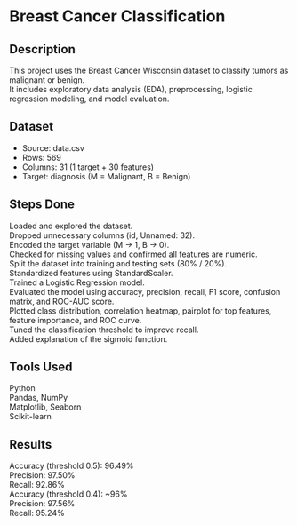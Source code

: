 # Breast Cancer Classification

## Description
This project uses the Breast Cancer Wisconsin dataset to classify tumors as malignant or benign.  
It includes exploratory data analysis (EDA), preprocessing, logistic regression modeling, and model evaluation.

## Dataset
- Source: data.csv  
- Rows: 569  
- Columns: 31 (1 target + 30 features)  
- Target: diagnosis (M = Malignant, B = Benign)  

## Steps Done
Loaded and explored the dataset.  
Dropped unnecessary columns (id, Unnamed: 32).  
Encoded the target variable (M → 1, B → 0).  
Checked for missing values and confirmed all features are numeric.  
Split the dataset into training and testing sets (80% / 20%).  
Standardized features using StandardScaler.  
Trained a Logistic Regression model.  
Evaluated the model using accuracy, precision, recall, F1 score, confusion matrix, and ROC-AUC score.  
Plotted class distribution, correlation heatmap, pairplot for top features, feature importance, and ROC curve.  
Tuned the classification threshold to improve recall.  
Added explanation of the sigmoid function.

## Tools Used
Python  
Pandas, NumPy  
Matplotlib, Seaborn  
Scikit-learn  

## Results
Accuracy (threshold 0.5): 96.49%  
Precision: 97.50%  
Recall: 92.86%  
Accuracy (threshold 0.4): ~96%  
Precision: 97.56%  
Recall: 95.24%  
